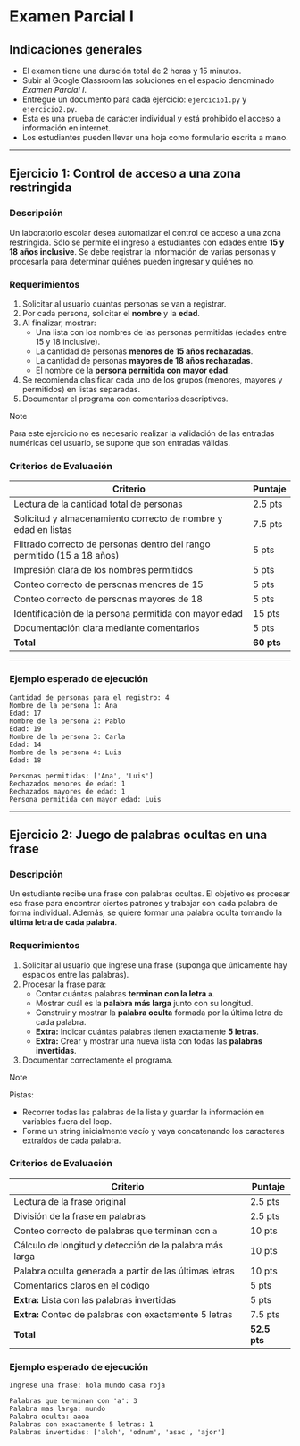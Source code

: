 # Examen Parcial I

## Indicaciones generales

- El examen tiene una duración total de 2 horas y 15 minutos.
- Subir al Google Classroom las soluciones en el espacio denominado _Examen Parcial I_.
- Entregue un documento para cada ejercicio: `ejercicio1.py` y `ejercicio2.py`.
- Esta es una prueba de carácter individual y está prohibido el acceso a información en internet.
- Los estudiantes pueden llevar una hoja como formulario escrita a mano.

---

## Ejercicio 1: Control de acceso a una zona restringida

### Descripción

Un laboratorio escolar desea automatizar el control de acceso a una zona restringida.
Sólo se permite el ingreso a estudiantes con edades entre **15 y 18 años inclusive**.
Se debe registrar la información de varias personas y procesarla para determinar quiénes pueden ingresar y quiénes no.

### Requerimientos

1. Solicitar al usuario cuántas personas se van a registrar.
2. Por cada persona, solicitar el **nombre** y la **edad**.
3. Al finalizar, mostrar:
   - Una lista con los nombres de las personas permitidas (edades entre 15 y 18 inclusive).
   - La cantidad de personas **menores de 15 años rechazadas**.
   - La cantidad de personas **mayores de 18 años rechazadas**.
   - El nombre de la **persona permitida con mayor edad**.
4. Se recomienda clasificar cada uno de los grupos (menores, mayores y permitidos) en listas separadas.
5. Documentar el programa con comentarios descriptivos.

> [!NOTE]
> Para este ejercicio no es necesario realizar la validación de las entradas numéricas del usuario, se supone que son entradas válidas.

### Criterios de Evaluación

| Criterio                                                                | Puntaje    |
| ----------------------------------------------------------------------- | ---------- |
| Lectura de la cantidad total de personas                                | 2.5 pts    |
| Solicitud y almacenamiento correcto de nombre y edad en listas          | 7.5 pts    |
| Filtrado correcto de personas dentro del rango permitido (15 a 18 años) | 5 pts      |
| Impresión clara de los nombres permitidos                               | 5 pts      |
| Conteo correcto de personas menores de 15                               | 5 pts      |
| Conteo correcto de personas mayores de 18                               | 5 pts      |
| Identificación de la persona permitida con mayor edad                   | 15 pts     |
| Documentación clara mediante comentarios                                | 5 pts      |
| **Total**                                                               | **60 pts** |

---

### Ejemplo esperado de ejecución

```
Cantidad de personas para el registro: 4
Nombre de la persona 1: Ana
Edad: 17
Nombre de la persona 2: Pablo
Edad: 19
Nombre de la persona 3: Carla
Edad: 14
Nombre de la persona 4: Luis
Edad: 18

Personas permitidas: ['Ana', 'Luis']
Rechazados menores de edad: 1
Rechazados mayores de edad: 1
Persona permitida con mayor edad: Luis
```

---

## Ejercicio 2: Juego de palabras ocultas en una frase

### Descripción

Un estudiante recibe una frase con palabras ocultas.
El objetivo es procesar esa frase para encontrar ciertos patrones y trabajar con cada palabra de forma individual.
Además, se quiere formar una palabra oculta tomando la **última letra de cada palabra**.

### Requerimientos

1. Solicitar al usuario que ingrese una frase (suponga que únicamente hay espacios entre las palabras).
2. Procesar la frase para:
   - Contar cuántas palabras **terminan con la letra `a`**.
   - Mostrar cuál es la **palabra más larga** junto con su longitud.
   - Construir y mostrar la **palabra oculta** formada por la última letra de cada palabra.
   - **Extra:** Indicar cuántas palabras tienen exactamente **5 letras**.
   - **Extra:** Crear y mostrar una nueva lista con todas las **palabras invertidas**.
3. Documentar correctamente el programa.

> [!NOTE]
> Pistas:
>
> - Recorrer todas las palabras de la lista y guardar la información en variables fuera del loop.
> - Forme un string inicialmente vacío y vaya concatenando los caracteres extraídos de cada palabra.

### Criterios de Evaluación

| Criterio                                                | Puntaje      |
| ------------------------------------------------------- | ------------ |
| Lectura de la frase original                            | 2.5 pts      |
| División de la frase en palabras                        | 2.5 pts      |
| Conteo correcto de palabras que terminan con `a`        | 10 pts       |
| Cálculo de longitud y detección de la palabra más larga | 10 pts       |
| Palabra oculta generada a partir de las últimas letras  | 10 pts       |
| Comentarios claros en el código                         | 5 pts        |
| **Extra:** Lista con las palabras invertidas            | 5 pts        |
| **Extra:** Conteo de palabras con exactamente 5 letras  | 7.5 pts      |
| **Total**                                               | **52.5 pts** |

### Ejemplo esperado de ejecución

```
Ingrese una frase: hola mundo casa roja

Palabras que terminan con 'a': 3
Palabra mas larga: mundo
Palabra oculta: aaoa
Palabras con exactamente 5 letras: 1
Palabras invertidas: ['aloh', 'odnum', 'asac', 'ajor']
```
